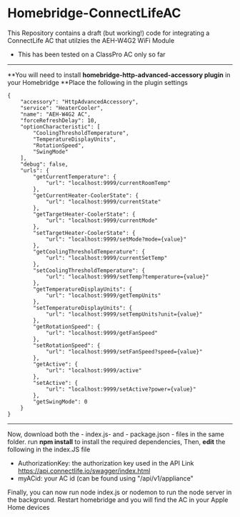 # Homebridge-ConnectLifeAC
This Repository contains a draft (but working!) code for integrating a ConnectLife AC that utilzies the AEH-W4G2 WiFi Module
- This has been tested on a ClassPro AC only so far

------------

**You will need to install **homebridge-http-advanced-accessory plugin** in your Homebridge
**Place the following in the plugin settings

```
{
    "accessory": "HttpAdvancedAccessory",
    "service": "HeaterCooler",
    "name": "AEH-W4G2 AC",
    "forceRefreshDelay": 10,
    "optionCharacteristic": [
        "CoolingThresholdTemperature",
        "TemperatureDisplayUnits",
        "RotationSpeed",
        "SwingMode"
    ],
    "debug": false,
    "urls": {
        "getCurrentTemperature": {
            "url": "localhost:9999/currentRoomTemp"
        },
        "getCurrentHeater-CoolerState": {
            "url": "localhost:9999/currentState"
        },
        "getTargetHeater-CoolerState": {
            "url": "localhost:9999/currentMode"
        },
        "setTargetHeater-CoolerState": {
            "url": "localhost:9999/setMode?mode={value}"
        },
        "getCoolingThresholdTemperature": {
            "url": "localhost:9999/currentSetTemp"
        },
        "setCoolingThresholdTemperature": {
            "url": "localhost:9999/setTemp?temperature={value}"
        },
        "getTemperatureDisplayUnits": {
            "url": "localhost:9999/getTempUnits"
        },
        "setTemperatureDisplayUnits": {
            "url": "localhost:9999/setTempUnits?unit={value}"
        },
        "getRotationSpeed": {
            "url": "localhost:9999/getFanSpeed"
        },
        "setRotationSpeed": {
            "url": "localhost:9999/setFanSpeed?speed={value}"
        },
        "getActive": {
            "url": "localhost:9999/active"
        },
        "setActive": {
            "url": "localhost:9999/setActive?power={value}"
        },
        "getSwingMode": 0
    }
}
```


------------

Now, download both the - index.js-  and - package.json - files in the same folder. run **npm install** to install the required dependencies,
Then, **edit** the following in the index.JS file
- AuthorizationKey: the authorization key used in the API Link https://api.connectlife.io/swagger/index.html
- myACid: your AC id (can be found using "/api/v1/appliance"

Finally, you can now run node index.js or nodemon to run the node server in the background. Restart homebridge and you will find the AC in your Apple Home devices
